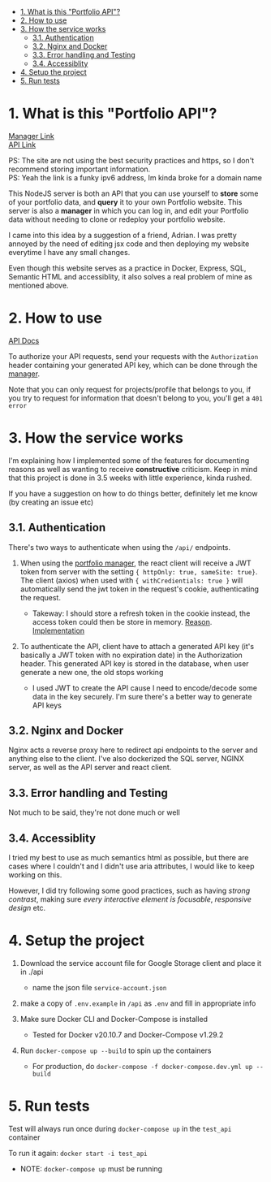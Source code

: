 - [1. What is this "Portfolio API"?](#1-what-is-this-portfolio-api)
- [2. How to use](#2-how-to-use)
- [3. How the service works](#3-how-the-service-works)
  - [3.1. Authentication](#31-authentication)
  - [3.2. Nginx and Docker](#32-nginx-and-docker)
  - [3.3. Error handling and Testing](#33-error-handling-and-testing)
  - [3.4. Accessiblity](#34-accessiblity)
- [4. Setup the project](#4-setup-the-project)
- [5. Run tests](#5-run-tests)

# 1. What is this "Portfolio API"?

[Manager Link](http://[2605:fd00:4:1001:f816:3eff:fe10:f249]/)  
[API Link](http://[2605:fd00:4:1001:f816:3eff:fe10:f249]/api)    
  
PS: The site are not using the best security practices and https, so I don't recommend storing important information.  
PS: Yeah the link is a funky ipv6 address, Im kinda broke for a domain name
  
    
This NodeJS server is both an API that you can use yourself to **store** some of your portfolio data, and **query** it to your own Portfolio website. This server is also a **manager** in which you can log in, and edit your Portfolio data without needing to clone or redeploy your portfolio website. 

I came into this idea by a suggestion of a friend, Adrian. I was pretty annoyed by the need of editing jsx code and then deploying my website everytime I have any small changes.

Even though this website serves as a practice in Docker, Express, SQL, Semantic HTML and accessiblity, it also solves a real problem of mine as mentioned above.

# 2. How to use 

[API Docs](http://[2605:fd00:4:1001:f816:3eff:fe10:f249]/api-docs/)

To authorize your API requests, send your requests with the `Authorization` header containing your generated API key, which can be done through the [manager](http://[2605:fd00:4:1001:f816:3eff:fe10:f249]).

Note that you can only request for projects/profile that belongs to you, if you try to request for information that doesn't belong to you, you'll get a `401 error`

# 3. How the service works

I'm explaining how I implemented some of the features for documenting reasons as well as wanting to receive **constructive** criticism. Keep in mind that this project is done in 3.5 weeks with little experience, kinda rushed.

If you have a suggestion on how to do things better, definitely let me know (by creating an issue etc)

## 3.1. Authentication

There's two ways to authenticate when using the `/api/` endpoints.

1. When using the [portfolio manager](http://[2605:fd00:4:1001:f816:3eff:fe10:f249]/), the react client will receive a JWT token from server with the setting `{ httpOnly: true, sameSite: true}`. The client (axios) when used with `{ withCredientials: true }` will automatically send the jwt token in the request's cookie, authenticating the request. 
   - Takeway: I should store a refresh token in the cookie instead, the access token could then be store in memory. [Reason](https://stackoverflow.com/a/36280559). [Implementation](https://hasura.io/blog/best-practices-of-using-jwt-with-graphql/)

2. To authenticate the API, client have to attach a generated API key (it's basically a JWT token with no expiration date) in the Authorization header. This generated API key is stored in the database, when user generate a new one, the old stops working
   - I used JWT to create the API cause I need to encode/decode some data in the key securely. I'm sure there's a better way to generate API keys

## 3.2. Nginx and Docker
Nginx acts a reverse proxy here to redirect api endpoints to the server and anything else to the client. I've also dockerized the SQL server, NGINX server, as well as the API server and react client. 

## 3.3. Error handling and Testing
Not much to be said, they're not done much or well

## 3.4. Accessiblity
I tried my best to use as much semantics html as possible, but there are cases where I couldn't and I didn't use aria attributes, I would like to keep working on this.

However, I did try following some good practices, such as having *strong contrast*, making sure *every interactive element is focusable*, *responsive design* etc.

# 4. Setup the project

1. Download the service account file for Google Storage client and place it in ./api
   - name the json file `service-account.json`

2. make a copy of `.env.example` in `/api` as `.env` and fill in appropriate info

3. Make sure Docker CLI and Docker-Compose is installed
   - Tested for Docker v20.10.7 and Docker-Compose v1.29.2

4. Run `docker-compose up --build` to spin up the containers
   - For production, do `docker-compose -f docker-compose.dev.yml up --build`

# 5. Run tests
Test will always run once during `docker-compose up` in the `test_api` container

To run it again:
`docker start -i test_api`
 - NOTE: `docker-compose up` must be running